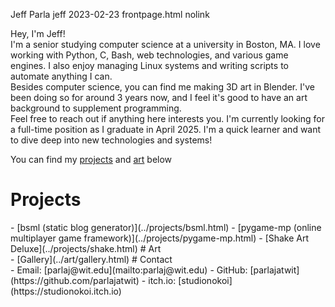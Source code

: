 Jeff Parla
jeff
2023-02-23
frontpage.html
nolink

Hey, I'm Jeff!  
I'm a senior studying computer science at a university in Boston, MA. I love working with Python, C, Bash, web technologies, and various game engines. I also enjoy managing Linux systems and writing scripts to automate anything I can.   
Besides computer science, you can find me making 3D art in Blender. I've been doing so for around 3 years now, and I feel it's good to have an art background to supplement programming.   
Feel free to reach out if anything here interests you. I'm currently looking for a full-time position as I graduate in April 2025. I'm a quick learner and want to dive deep into new technologies and systems!  

You can find my [projects](../projects/index.html) and [art](../art/gallery.html) below  

# Projects
<div id="projects"></div>
- [bsml (static blog generator)](../projects/bsml.html)
- [pygame-mp (online multiplayer game framework)](../projects/pygame-mp.html)
- [Shake Art Deluxe](../projects/shake.html)
# Art
<div id="art"></div>
- [Gallery](../art/gallery.html)
# Contact
<div id="contact"></div>
- Email: [parlaj@wit.edu](mailto:parlaj@wit.edu)
- GitHub: [parlajatwit](https://github.com/parlajatwit)
- itch.io: [studionokoi](https://studionokoi.itch.io)
